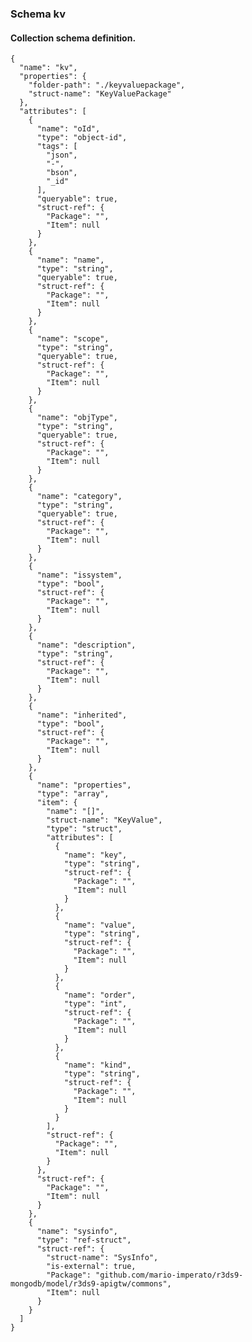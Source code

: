 ### Schema kv

#### Collection schema definition.

    {
	  "name": "kv",
	  "properties": {
	    "folder-path": "./keyvaluepackage",
	    "struct-name": "KeyValuePackage"
	  },
	  "attributes": [
	    {
	      "name": "oId",
	      "type": "object-id",
	      "tags": [
	        "json",
	        "-",
	        "bson",
	        "_id"
	      ],
	      "queryable": true,
	      "struct-ref": {
	        "Package": "",
	        "Item": null
	      }
	    },
	    {
	      "name": "name",
	      "type": "string",
	      "queryable": true,
	      "struct-ref": {
	        "Package": "",
	        "Item": null
	      }
	    },
	    {
	      "name": "scope",
	      "type": "string",
	      "queryable": true,
	      "struct-ref": {
	        "Package": "",
	        "Item": null
	      }
	    },
	    {
	      "name": "objType",
	      "type": "string",
	      "queryable": true,
	      "struct-ref": {
	        "Package": "",
	        "Item": null
	      }
	    },
	    {
	      "name": "category",
	      "type": "string",
	      "queryable": true,
	      "struct-ref": {
	        "Package": "",
	        "Item": null
	      }
	    },
	    {
	      "name": "issystem",
	      "type": "bool",
	      "struct-ref": {
	        "Package": "",
	        "Item": null
	      }
	    },
	    {
	      "name": "description",
	      "type": "string",
	      "struct-ref": {
	        "Package": "",
	        "Item": null
	      }
	    },
	    {
	      "name": "inherited",
	      "type": "bool",
	      "struct-ref": {
	        "Package": "",
	        "Item": null
	      }
	    },
	    {
	      "name": "properties",
	      "type": "array",
	      "item": {
	        "name": "[]",
	        "struct-name": "KeyValue",
	        "type": "struct",
	        "attributes": [
	          {
	            "name": "key",
	            "type": "string",
	            "struct-ref": {
	              "Package": "",
	              "Item": null
	            }
	          },
	          {
	            "name": "value",
	            "type": "string",
	            "struct-ref": {
	              "Package": "",
	              "Item": null
	            }
	          },
	          {
	            "name": "order",
	            "type": "int",
	            "struct-ref": {
	              "Package": "",
	              "Item": null
	            }
	          },
	          {
	            "name": "kind",
	            "type": "string",
	            "struct-ref": {
	              "Package": "",
	              "Item": null
	            }
	          }
	        ],
	        "struct-ref": {
	          "Package": "",
	          "Item": null
	        }
	      },
	      "struct-ref": {
	        "Package": "",
	        "Item": null
	      }
	    },
	    {
	      "name": "sysinfo",
	      "type": "ref-struct",
	      "struct-ref": {
	        "struct-name": "SysInfo",
	        "is-external": true,
	        "Package": "github.com/mario-imperato/r3ds9-mongodb/model/r3ds9-apigtw/commons",
	        "Item": null
	      }
	    }
	  ]
	}

